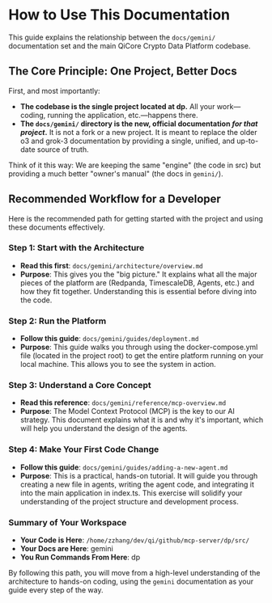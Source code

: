 # How to Use This Documentation

This guide explains the relationship between the `docs/gemini/` documentation set and the main QiCore Crypto Data Platform codebase.

## The Core Principle: One Project, Better Docs

First, and most importantly:
-   **The codebase is the single project located at dp.** All your work—coding, running the application, etc.—happens there.
-   **The `docs/gemini/` directory is the new, official documentation *for that project*.** It is not a fork or a new project. It is meant to replace the older o3 and grok-3 documentation by providing a single, unified, and up-to-date source of truth.

Think of it this way: We are keeping the same "engine" (the code in src) but providing a much better "owner's manual" (the docs in `gemini/`).

## Recommended Workflow for a Developer

Here is the recommended path for getting started with the project and using these documents effectively.

### Step 1: Start with the Architecture

-   **Read this first**: `docs/gemini/architecture/overview.md`
-   **Purpose**: This gives you the "big picture." It explains what all the major pieces of the platform are (Redpanda, TimescaleDB, Agents, etc.) and how they fit together. Understanding this is essential before diving into the code.

### Step 2: Run the Platform

-   **Follow this guide**: `docs/gemini/guides/deployment.md`
-   **Purpose**: This guide walks you through using the docker-compose.yml file (located in the project root) to get the entire platform running on your local machine. This allows you to see the system in action.

### Step 3: Understand a Core Concept

-   **Read this reference**: `docs/gemini/reference/mcp-overview.md`
-   **Purpose**: The Model Context Protocol (MCP) is the key to our AI strategy. This document explains what it is and why it's important, which will help you understand the design of the agents.

### Step 4: Make Your First Code Change

-   **Follow this guide**: `docs/gemini/guides/adding-a-new-agent.md`
-   **Purpose**: This is a practical, hands-on tutorial. It will guide you through creating a new file in agents, writing the agent code, and integrating it into the main application in index.ts. This exercise will solidify your understanding of the project structure and development process.

### Summary of Your Workspace

-   **Your Code is Here**: `/home/zzhang/dev/qi/github/mcp-server/dp/src/`
-   **Your Docs are Here**: gemini
-   **You Run Commands From Here**: dp

By following this path, you will move from a high-level understanding of the architecture to hands-on coding, using the `gemini` documentation as your guide every step of the way.

